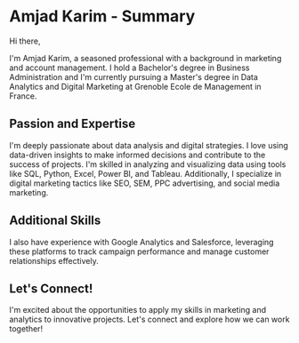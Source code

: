 # Amjad Karim - Summary

Hi there,

I'm Amjad Karim, a seasoned professional with a background in marketing and account management. I hold a Bachelor's degree in Business Administration and I'm currently pursuing a Master's degree in Data Analytics and Digital Marketing at Grenoble Ecole de Management in France.

## Passion and Expertise

I'm deeply passionate about data analysis and digital strategies. I love using data-driven insights to make informed decisions and contribute to the success of projects. I'm skilled in analyzing and visualizing data using tools like SQL, Python, Excel, Power BI, and Tableau. Additionally, I specialize in digital marketing tactics like SEO, SEM, PPC advertising, and social media marketing.

## Additional Skills

I also have experience with Google Analytics and Salesforce, leveraging these platforms to track campaign performance and manage customer relationships effectively.

## Let's Connect!

I'm excited about the opportunities to apply my skills in marketing and analytics to innovative projects. Let's connect and explore how we can work together!

